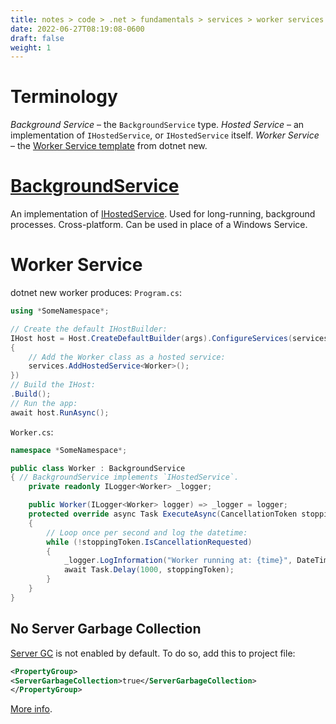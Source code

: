 ```yaml
---
title: notes > code > .net > fundamentals > services > worker services
date: 2022-06-27T08:19:08-0600
draft: false
weight: 1
---
```


# Terminology
*Background Service* – the `BackgroundService` type.
*Hosted Service* – an implementation of `IHostedService`, or `IHostedService` itself.
*Worker Service* – the [Worker Service template](https://docs.microsoft.com/en-us/dotnet/core/tools/dotnet-new-sdk-templates#web-others) from dotnet new.

# [BackgroundService](https://docs.microsoft.com/en-us/dotnet/api/microsoft.extensions.hosting.backgroundservice)
An implementation of [IHostedService](https://docs.microsoft.com/en-us/dotnet/api/microsoft.extensions.hosting.ihostedservice).
Used for long-running, background processes.
Cross-platform. Can be used in place of a Windows Service.

# Worker Service
dotnet new worker produces:
`Program.cs`:
```cs
using *SomeNamespace*;

// Create the default IHostBuilder:
IHost host = Host.CreateDefaultBuilder(args).ConfigureServices(services =>
{
    // Add the Worker class as a hosted service:
    services.AddHostedService<Worker>();
})
// Build the IHost:
.Build();
// Run the app:
await host.RunAsync();
```
`Worker.cs`:
```cs
namespace *SomeNamespace*;

public class Worker : BackgroundService 
{ // BackgroundService implements `IHostedService`.
    private readonly ILogger<Worker> _logger;

    public Worker(ILogger<Worker> logger) => _logger = logger;
    protected override async Task ExecuteAsync(CancellationToken stoppingToken) 
    {
        // Loop once per second and log the datetime:
        while (!stoppingToken.IsCancellationRequested) 
        {
            _logger.LogInformation("Worker running at: {time}", DateTimeOffset.Now);
            await Task.Delay(1000, stoppingToken);
        }
    }
}
```
## No Server Garbage Collection
[Server GC](https://docs.microsoft.com/en-us/dotnet/standard/garbage-collection/workstation-server-gc#server-gc) is not enabled by default. To do so, add this to project file:
```xml
<PropertyGroup>
<ServerGarbageCollection>true</ServerGarbageCollection>
</PropertyGroup>
```
[More info](https://docs.microsoft.com/en-us/dotnet/core/runtime-config/garbage-collector#workstation-vs-server).
